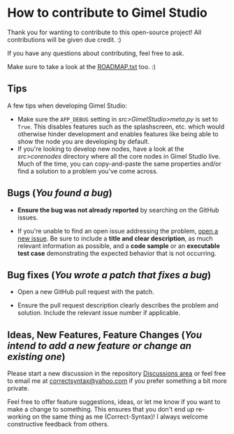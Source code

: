 # How to contribute to Gimel Studio

Thank you for wanting to contribute to this open-source project! All contributions will be given due credit. :)

If you have any questions about contributing, feel free to ask.

Make sure to take a look at the [ROADMAP.txt](ROADMAP.txt) too. :)


## Tips

A few tips when developing Gimel Studio:

- Make sure the ```APP_DEBUG``` setting in *src>GimelStudio>meta.py* is set to ```True```. This disables features such as the splashscreen, etc. which would otherwise hinder development and enables features like being able to show the node you are developing by default.
- If you're looking to develop new nodes, have a look at the *src>corenodes* directory where all the core nodes in Gimel Studio live. Much of the time, you can copy-and-paste the same properties and/or find a solution to a problem you've come across.


## Bugs (*You found a bug*)

* **Ensure the bug was not already reported** by searching on the GitHub issues.

* If you're unable to find an open issue addressing the problem, [open a new issue](https://github.com/Correct-Syntax/Gimel-Studio/issues/new). Be sure to include a **title and clear description**, as much relevant information as possible, and a **code sample** or an **executable test case** demonstrating the expected behavior that is not occurring.

## Bug fixes (*You wrote a patch that fixes a bug*)

* Open a new GitHub pull request with the patch.

* Ensure the pull request description clearly describes the problem and solution. Include the relevant issue number if applicable.


## Ideas, New Features, Feature Changes (*You intend to add a new feature or change an existing one*)

Please start a new discussion in the repository [Discussions area](https://github.com/Correct-Syntax/Gimel-Studio/discussions) or feel free to email me at <correctsyntax@yahoo.com> if you prefer something a bit more private.

Feel free to offer feature suggestions, ideas, or let me know if you want to make a change to something. This ensures that you don't end up re-working on the same thing as me (Correct-Syntax)! I always welcome constructive feedback from others.